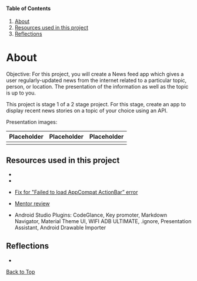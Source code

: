 #### Table of Contents
  1. [About](#about)
  2. [Resources used in this project](#resources-used-in-this-project)
  3. [Reflections](#reflections)

# About
Objective: For this project, you will create a News feed app which gives a user regularly-updated news from the internet related to a particular topic, person, or location. The presentation of the information as well as the topic is up to you.

This project is stage 1 of a 2 stage project. For this stage, create an app to display recent news stories on a topic of your choice using an API.

Presentation images:

Placeholder|Placeholder|Placeholder
:-------------------------:|:-------------------------:|:-------------------------:
<img src="" width="0" height="0">  |  <img src="" width="0" height="0">  |  <img src="" width="0" height="0">


## Resources used in this project

*

*

* [Fix for "Failed to load AppCompat ActionBar” error](https://stackoverflow.com/a/44858887/8651044)

* [Mentor review]()

* Android Studio Plugins: CodeGlance, Key promoter, Markdown Navigator, Material Theme UI, WIFI ADB ULTIMATE, .ignore, Presentation Assistant, Android Drawable Importer

## Reflections

*
[Back to Top](#table-of-contents)